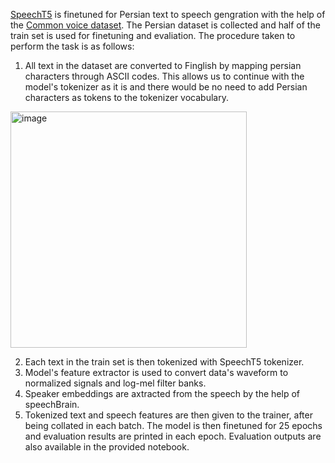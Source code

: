 [SpeechT5](https://huggingface.co/docs/transformers/en/model_doc/speecht5) is finetuned for Persian text to speech gengration with the help of the [Common voice dataset](https://commonvoice.mozilla.org/en/datasets).
The Persian dataset is collected and half of the train set is used for finetuning and evaliation. The procedure taken to perform the task is as follows:

1. All text in the dataset are converted to Finglish by mapping persian characters through ASCII codes. This allows us to continue with the model's tokenizer as it is and there would be no need to add Persian characters as tokens to the tokenizer vocabulary.
<img width="378" alt="image" src="https://github.com/FTaheriN/Speech-Synthesis---SpeechT5/assets/73983064/2cd52682-7a85-40d7-85ec-a0c4211e7ca9">

2. Each text in the train set is then tokenized with SpeechT5 tokenizer.
3. Model's feature extractor is used to convert data's waveform to normalized signals and log-mel filter banks.
4. Speaker embeddings are axtracted from the speech by the help of speechBrain.
5. Tokenized text and speech features are then given to the trainer, after being collated in each batch.
The model is then finetuned for 25 epochs and evaluation results are printed in each epoch. Evaluation outputs are also available in the provided notebook. 
